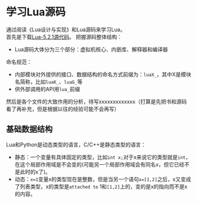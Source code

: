 # 学习Lua源码
通过阅读《Lua设计与实现》和Lua源码来学习Lua。  
首先是下载[Lua-5.2.1源代码](http://www.lua.org/ftp/lua-5.2.1.tar.gz)。 
把握源码整体结构：
* Lua源码大体分为三个部分：虚拟机核心、内嵌库、解释器和编译器

命名规范：
* 内部模块对外提供的接口、数据结构的命名方式前缀为：`luaX_`，其中X是模块名简称，比如`luaK_`、`luaG_`等
* 供外部调用的API用`lua_`前缀

然后是各个文件的大致作用的分析，待写xxxxxxxxxxxxx（打算是先把书和源码看了再补充，但是根据以往的经验可能不会再写）  
## 基础数据结构
Lua和Python是动态类型的语言，C/C++是静态类型的语言：
* 静态：一个变量有具体固定的类型，比如`int x;`对于x来说它的类型就是`int`，在这个局部作用域是不会变的(可能另一个局部作用域会有同名x，但它已经不是此时的x了)。
* 动态：`x=1`变量x的类型现在是整数，但是当另一个语句`x=[1,2]`之后，x又变成了列表类型，x的类型是`attached to` 1和`[1,2]`上的，变的是x的指向而不是x的内容。  
<!--more-->

